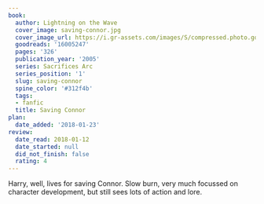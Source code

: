 ```yaml
---
book:
  author: Lightning on the Wave
  cover_image: saving-connor.jpg
  cover_image_url: https://i.gr-assets.com/images/S/compressed.photo.goodreads.com/books/1579183347l/16005247._SX98_.jpg
  goodreads: '16005247'
  pages: '326'
  publication_year: '2005'
  series: Sacrifices Arc
  series_position: '1'
  slug: saving-connor
  spine_color: '#312f4b'
  tags:
  - fanfic
  title: Saving Connor
plan:
  date_added: '2018-01-23'
review:
  date_read: 2018-01-12
  date_started: null
  did_not_finish: false
  rating: 4
---
```


Harry, well, lives for saving Connor. Slow burn, very much focussed on character development, but still sees lots of action and lore.
